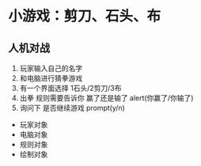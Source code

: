# 小游戏：剪刀、石头、布

## 人机对战

1. 玩家输入自己的名字
2. 和电脑进行猜拳游戏
3. 有一个界面选择 1石头/2剪刀/3布
4. 出拳 规则需要告诉你 赢了还是输了 alert(你赢了/你输了)
5. 询问下 是否继续游戏 prompt(y/n)

+ 玩家对象
+ 电脑对象
+ 规则对象
+ 绘制对象